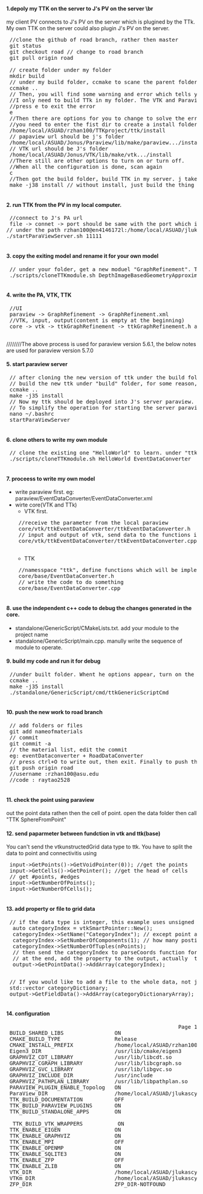 #### 1.depoly my TTK on the server to J's PV on the server \br
 my client PV connects to J's PV on the server which is plugined by the TTk.
 My own TTK on the server could also plugin J's PV on the server.
 <pre>
 //clone the github of road branch, rather then master
 git status
 git checkout road // change to road branch
 git pull origin road 
 
 // create folder under my folder
 mkdir build
 // under my build folder, ccmake to scane the parent folder for generating makefile
 ccmake ..
 // Then, you will find some warning and error which tells you that you miss VTK in your folder.
 //I only need to build TTk in my folder. The VTK and Paraview are in J's folder.
 //press e to exit the error 
 e
 //Then there are options for you to change to solve the error
 //you need to enter the fist dir to create a install folder in your folder
 /home/local/ASUAD/rzhan100/TTKproject/ttk/install
 // papaview url should be j's folder
 /home/local/ASUAD/Jonus/Paraview/lib/make/paraview.../install
 // VTK url should be J's folder
 /home/local/ASUAD/Jonus/VTK/lib/make/vtk.../install
 //There still are other options to turn on or turn off.
 //When all the configuration is done, scan again
 c
 //Then got the build folder, build TTK in my server. j takes in charge of threads for parallel things
 make -j38 install // without install, just build the thing in my local server(actually is packgeing everything of my folder). with install, deploy the packaged thing to J's PV.
 </pre>
 
 #### 2. run TTK from the PV in my local computer. 
 <pre>
 //connect to J's PA url
 file -> connet -> port should be same with the port which is used to start the PV on the server
// under the path rzhan100@en4146172l:/home/local/ASUAD/jlukascy/scripts$ to start the PA on the server
./startParaViewServer.sh 11111
 </pre>
 
 
 #### 3. copy the exiting model and rename it for your own model
 <pre>
 // under your folder, get a new moduel "GraphRefinement". Then you could do your things in the new module.
 ./scripts/cloneTTKmodule.sh DepthImageBasedGeometryApproximation GraphRefinement
 </pre>
 
 #### 4. write the PA, VTK, TTK
 <pre>
 //UI
 paraview -> GraphRefinement -> GraphRefinement.xml
 //VTK, input, output(content is empty at the beginning)
 core -> vtk -> ttkGraphRefinement -> ttkGraphRefinement.h and ttkGraphRefinement.cpp
 </pre>
 
 ////////The above process is used for paraview version 5.6.1, the below notes are used for paraview version 5.7.0
 #### 5. start paraview server
 <pre>
 // after cloning the new version of ttk under the build folder in my server,
 // build the new ttk under "build" folder, for some reason, it make ccmake twice to work
 ccmake ..
 make -j35 install
 // Now my ttk should be deployed into J's server paraview. 
 // To simplify the operation for starting the server paraview. add alias " startParaViewServer" in bashrc 
 nano ~/.bashrc
 startParaViewServer
 </pre>
 
 #### 6. clone others to write my own module
 <pre>
 // clone the existing one "HelloWorld" to learn. under "ttk-tukl" folder.
 ./scripts/cloneTTKmodule.sh HelloWorld EventDataConverter
 </pre>
 
 #### 7. proceess to write my own model
 - write paraview first. eg: paraview/EventDataConverter/EventDataConverter.xml
 - wirte core(VTK and TTk)
    - VTK first.  
    <pre>
    //receive the parameter from the local paraview 
    core/vtk/ttkEventDataConverter/ttkEventDataConverter.h
    // input and output of vtk, send data to the functions implemented in TTK
    core/vtk/ttkEventDataConverter/ttkEventDataConverter.cpp
    </pre>
    - TTK
    <pre>
    //namesspace "ttk", define functions which will be implemented in cpp
    core/base/EventDataConverter.h
    // write the code to do something
    core/base/EventDataConverter.cpp
    </pre>
    
 #### 8. use the independent c++ code to debug the changes generated in the core.
 - standalone/GenericScript/CMakeLists.txt. add your module to the project name
 - standalone/GenericScript/main.cpp. manully write the sequence of module to operate. 
 
 #### 9. build my code and run it for debug
 <pre>
 //under built folder. Whent he options appear, turn on the TTK_BUILD_STandalone_apps
 ccmake ..
 make -j35 install
 ./standalone/GenericScript/cmd/ttkGenericScriptCmd 
 </pre>
    
 #### 10. push the new work to road branch
 <pre>
 // add folders or files
 git add nameofmaterials
 // commit
 git commit -a
 // the material list, edit the commit
 eg: eventDataconverter + RoadDataConverter
 // press ctrl+O to write out, then exit. Finally to push the materials
 git push origin road
 //username :rzhan100@asu.edu
 //code : raytao2528
 </pre>
 
 #### 11. check the point using paraview
 out the point data rathen then the cell of point. open the data folder then call "TTK SphereFromPoint"
    
 #### 12. send paparmeter between fundction in vtk and ttk(base)
 You can't send the vtkunstructedGrid data type to ttk. You have to split the data to point and connectivitis using 
 <pre>
 input->GetPoints()->GetVoidPointer(0)); //get the points
 input->GetCells()->GetPointer(); //get the head of cells
 // get #points, #edges
 input->GetNumberOfPoints();
 input->GetNumberOfCells();
 </pre>
 
 
 #### 13. add property or file to grid data
 <pre>
 // if the data type is integer, this example uses unsigned char 
  auto categoryIndex = vtkSmartPointer<vtkUnsignedCharArray>::New();
  categoryIndex->SetName("CategoryIndex"); // except point and cell, for other datatype created by vtkSmartPointer have to contain ths line to name it. 
  categoryIndex->SetNumberOfComponents(1); // how many postions to store for one componets, such as cell need 3 for one component.
  categoryIndex->SetNumberOfTuples(nPoints); 
  // then send the categoryIndex to parseCoords function for assigning value to the property
  // at the end, add the property to the output, actually  the point data in the example
  output->GetPointData()->AddArray(categoryIndex);
 </pre>
 <pre>
 // If you would like to add a file to the whole data, not just add property to the point of the grid data. For example, create a dictionary to loopup. Then attach it to the whole grid data structure.
 std::vector<string> categoryDictionary;
 output->GetFieldData()->AddArray(categoryDictionaryArray);
 </pre>

 #### 14. configuration
 <pre>
                                                      Page 1 of 2
 BUILD_SHARED_LIBS                ON                                                                                                                                                                   
 CMAKE_BUILD_TYPE                 Release                                                                                                                                                              
 CMAKE_INSTALL_PREFIX             /home/local/ASUAD/rzhan100/ttk-tukl/install                                                                                                                          
 Eigen3_DIR                       /usr/lib/cmake/eigen3                                                                                                                                                
 GRAPHVIZ_CDT_LIBRARY             /usr/lib/libcdt.so                                                                                                                                                   
 GRAPHVIZ_CGRAPH_LIBRARY          /usr/lib/libcgraph.so                                                                                                                                                
 GRAPHVIZ_GVC_LIBRARY             /usr/lib/libgvc.so                                                                                                                                                   
 GRAPHVIZ_INCLUDE_DIR             /usr/include                                                                                                                                                         
 GRAPHVIZ_PATHPLAN_LIBRARY        /usr/lib/libpathplan.so                                                                                                                                              
 PARAVIEW_PLUGIN_ENABLE_Topolog   ON                                                                                                                                                                   
 ParaView_DIR                     /home/local/ASUAD/jlukascy/ParaView-v5.7/install/lib/cmake/paraview-5.7                                                                                              
 TTK_BUILD_DOCUMENTATION          OFF                                                                                                                                                                  
 TTK_BUILD_PARAVIEW_PLUGINS       ON                                                                                                                                                                   
 TTK_BUILD_STANDALONE_APPS        ON     
 
  TTK_BUILD_VTK_WRAPPERS           ON                                                                                                                                                                   
 TTK_ENABLE_EIGEN                 ON                                                                                                                                                                   
 TTK_ENABLE_GRAPHVIZ              ON                                                                                                                                                                   
 TTK_ENABLE_MPI                   OFF                                                                                                                                                                  
 TTK_ENABLE_OPENMP                ON                                                                                                                                                                   
 TTK_ENABLE_SQLITE3               ON                                                                                                                                                                   
 TTK_ENABLE_ZFP                   OFF                                                                                                                                                                  
 TTK_ENABLE_ZLIB                  ON                                                                                                                                                                   
 VTK_DIR                          /home/local/ASUAD/jlukascy/ParaView-v5.7/install/lib/cmake/paraview-5.7/vtk                                                                                          
 VTKm_DIR                         /home/local/ASUAD/jlukascy/ParaView-v5.7/install/lib/cmake/paraview-5.7/vtk/vtkm                                                                                     
 ZFP_DIR                          ZFP_DIR-NOTFOUND    
 
 </pre>
